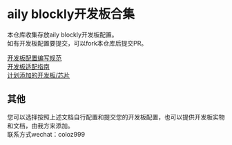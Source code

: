 # aily blockly开发板合集  

本仓库收集存放aily blockly开发板配置。  
如有开发板配置要提交，可以fork本仓库后提交PR。  

[开发板配置编写规范](./开发板规范.md)  
[开发板适配指南](./开发板适配.md)  
[计划添加的开发板/芯片](./todo.md)  



 ## 其他
 您可以选择按照上述文档自行配置和提交您的开发板配置，也可以提供开发板实物和文档，由我方来添加。  
 联系方式wechat：coloz999
